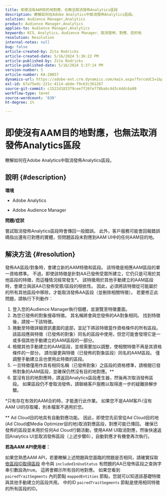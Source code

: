 ```yaml
---
title: 即使沒有AAM目的地對應，也無法取消發佈Analytics區段
description: 瞭解如何在Adobe Analytics中取消發佈Analytics區段。
solution: Audience Manager,Analytics
product: Audience Manager,Analytics
applies-to: Audience Manager,Analytics
keywords: KCS、Analytics、Audience Manager、取消發佈、對應、目的地
resolution: Resolution
internal-notes: null
bug: false
article-created-by: Zita Rodricks
article-created-date: 5/16/2024 5:36:22 PM
article-published-by: Zita Rodricks
article-published-date: 5/16/2024 5:37:14 PM
version-number: 5
article-number: KA-20057
dynamics-url: https://adobe-ent.crm.dynamics.com/main.aspx?forceUCI=1&pagetype=entityrecord&etn=knowledgearticle&id=5c5b09cb-aa13-ef11-9f89-6045bd0298d4
exl-id: 67a75edc-221c-4114-abde-f9c63c361267
source-git-commit: c1522d183379cee7f26fe778babc4d3c4ddc6a90
workflow-type: tm+mt
source-wordcount: '639'
ht-degree: 1%

---
```


# 即使沒有AAM目的地對應，也無法取消發佈Analytics區段


瞭解如何在Adobe Analytics中取消發佈Analytics區段。

## 說明 {#description}


<b>環境</b>

- Adobe Analytics

- Adobe Audience Manager

<b>問題/症狀</b>

嘗試取消發佈Analytics區段時會傳回一般錯誤。 此外，客戶服務可能會回報錯誤碼指出還有已對應的實體，但問題區段未對應到AAM UI中的任何AAM目的地。


## 解決方法 {#resolution}


發佈AA區段/對象時，會建立新的AAM特徵和區段。 該特徵是相應AAM區段的單一資格標準。 不過，即使該特徵是針對AA已發佈受眾所建立，它仍只是可用於其他區段的特徵，而這種情況經常發生\*。 該特徵用於其他手動建立的AAM區段時，會建立與該AA已發佈受眾/區段的相依性。 因此，必須將該特徵從可能屬於的所有其他區段中移除，才能取消發佈AA區段（並刪除相關特徵）。 若要修正此問題，請執行下列動作：

1. 登入您的Audience Manager執行個體，並瀏覽至特徵畫面。
2. 為您已發佈的對象搜尋特徵。 其名稱將會與您發佈的AA對象相同。 找到特徵後，請按一下該特徵。
3. 捲動至特徵詳細資訊畫面的底部，並記下將該特徵當作資格條件的所有區段。 該區段應與特徵（已發佈的對象）同名的區段中使用，但您可能會發現它是一或多個其他手動建立的AAM區段的一部分。
4. 檢閱其他手動建立的AAM區段，並視需要加以調整，使相關特徵不再是其資格條件的一部分。 請勿變更與特徵（已發佈的對象區段）同名的AAM區段。 僅調整手動建立且也使用此特徵的區段。
5. 一旦特徵僅用作具有相同名稱（已發佈對象）之區段的資格標準，請檢閱已發佈對象的AAM區段，並確保仍然沒有目的地對應。\*\*
6. 當沒有目的地對應時，請返回Analytics區段產生器，然後再次取消發佈區段。 如果區段仍不會取消發佈，請聯絡客戶服務以取得進一步的疑難排解步驟。


\*只有存在有效的AAM合約時，才能進行此作業。 如果您不是AAM客戶/沒有AAM UI的存取權，則本檔案不適用於您。

\*\* Ad Cloud目的地具有自動對應功能。 因此，即使您先前曾從Ad Cloud目的地(Ad Cloud或Media Optimizer目的地)取消對應區段，對應可能已傳回。 確保已發佈的區段並未用於任何Ad Cloud行銷活動，使用AAM UI取消對應，然後快速返回Analytics UI並取消發佈區段（上述步驟6），自動對應才有機會再次執行。

<b>若為AAM API使用者：</b>

如果您熟悉AAM API，若要瞭解上述問題與您面臨的問題是否相同，請確實採取 [依區段ID取得區段](https://bank.demdex.com/portal/swagger/index.html#/Segments%20API/get_segments__sid_) 命令與 `includedInUseStatus` 有問題的AA已發佈區段之查詢字串引數設為true。 這將會顯示所有目的地對應。 如果您看到 `pairedTraitSegments` 內的節點 `mappedEntities` 節點，您就可以知道該基礎特徵與其他手動建立的區段共用。 中的ID `pairedTraitSegments` 節點是使用相同特徵的所有區段的ID。
